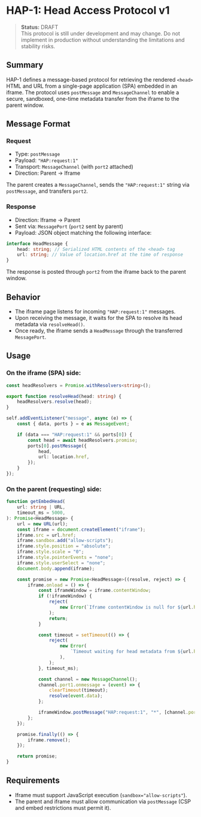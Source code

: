 # HAP-1: Head Access Protocol v1

> **Status:** DRAFT\
> This protocol is still under development and may change. Do not implement in
> production without understanding the limitations and stability risks.

## Summary

HAP-1 defines a message-based protocol for retrieving the rendered `<head>` HTML
and URL from a single-page application (SPA) embedded in an iframe. The protocol
uses `postMessage` and `MessageChannel` to enable a secure, sandboxed, one-time
metadata transfer from the iframe to the parent window.

## Message Format

### Request

- Type: `postMessage`
- Payload: `"HAP:request:1"`
- Transport: `MessageChannel` (with `port2` attached)
- Direction: Parent → Iframe

The parent creates a `MessageChannel`, sends the `"HAP:request:1"` string via
`postMessage`, and transfers `port2`.

### Response

- Direction: Iframe → Parent
- Sent via: `MessagePort` (`port2` sent by parent)
- Payload: JSON object matching the following interface:

```ts
interface HeadMessage {
    head: string; // Serialized HTML contents of the <head> tag
    url: string; // Value of location.href at the time of response
}
```

The response is posted through `port2` from the iframe back to the parent
window.

## Behavior

- The iframe page listens for incoming `"HAP:request:1"` messages.
- Upon receiving the message, it waits for the SPA to resolve its head metadata
  via `resolveHead()`.
- Once ready, the iframe sends a `HeadMessage` through the transferred
  `MessagePort`.

## Usage

### On the iframe (SPA) side:

```ts
const headResolvers = Promise.withResolvers<string>();

export function resolveHead(head: string) {
    headResolvers.resolve(head);
}

self.addEventListener("message", async (e) => {
    const { data, ports } = e as MessageEvent;

    if (data === "HAP:request:1" && ports[0]) {
        const head = await headResolvers.promise;
        ports[0].postMessage({
            head,
            url: location.href,
        });
    }
});
```

### On the parent (requesting) side:

```ts
function getEmbedHead(
    url: string | URL,
    timeout_ms = 5000,
): Promise<HeadMessage> {
    url = new URL(url);
    const iframe = document.createElement("iframe");
    iframe.src = url.href;
    iframe.sandbox.add("allow-scripts");
    iframe.style.position = "absolute";
    iframe.style.scale = "0";
    iframe.style.pointerEvents = "none";
    iframe.style.userSelect = "none";
    document.body.append(iframe);

    const promise = new Promise<HeadMessage>((resolve, reject) => {
        iframe.onload = () => {
            const iframeWindow = iframe.contentWindow;
            if (!iframeWindow) {
                reject(
                    new Error(`Iframe contentWindow is null for ${url.href}`),
                );
                return;
            }

            const timeout = setTimeout(() => {
                reject(
                    new Error(
                        `Timeout waiting for head metadata from ${url.href}`,
                    ),
                );
            }, timeout_ms);

            const channel = new MessageChannel();
            channel.port1.onmessage = (event) => {
                clearTimeout(timeout);
                resolve(event.data);
            };

            iframeWindow.postMessage("HAP:request:1", "*", [channel.port2]);
        };
    });

    promise.finally(() => {
        iframe.remove();
    });

    return promise;
}
```

## Requirements

- Iframe must support JavaScript execution (`sandbox="allow-scripts"`).
- The parent and iframe must allow communication via `postMessage` (CSP and
  embed restrictions must permit it).
